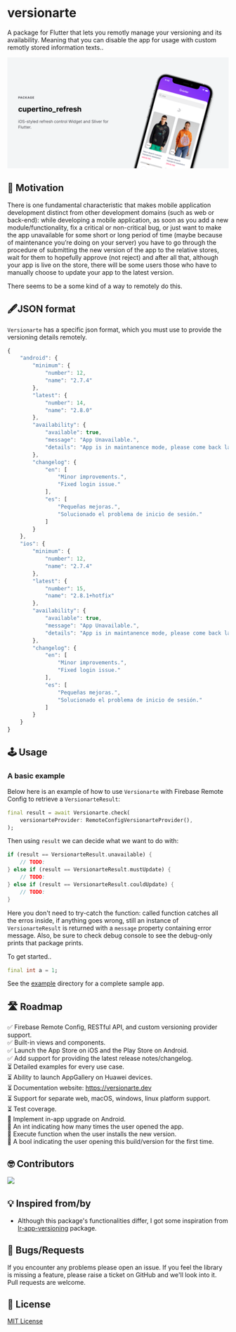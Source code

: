 # versionarte

A package for Flutter that lets you remotly manage your versioning and its availability. Meaning that you can disable the app for usage with custom remotly stored information texts..

<img src="https://raw.githubusercontent.com/kamranbekirovyz/cupertino-refresh/master/.docs/cover.png" alt="cover_picture" />

## 🚀 Motivation

There is one fundamental characteristic that makes mobile application development distinct from other development domains (such as web or back-end): while developing a mobile application, as soon as you add a new module/functionality, fix a critical or non-critical bug, or just want to make the app unavailable for some short or long period of time (maybe because of maintenance you’re doing on your server) you have to go through the procedure of submitting the new version of the app to the relative stores, wait for them to hopefully approve (not reject) and after all that, although your app is live on the store, there will be some users those who have to manually choose to update your app to the latest version.

There seems to be a some kind of a way to remotely do this.

## 🖋️JSON format

`Versionarte` has a specific json format, which you must use to provide the versioning details remotely.

```js
{
    "android": {
        "minimum": {
            "number": 12,
            "name": "2.7.4"
        },
        "latest": {
            "number": 14,
            "name": "2.8.0"
        },
        "availability": {
            "available": true,
            "message": "App Unavailable.",
            "details": "App is in maintanence mode, please come back later."
        },
        "changelog": {
            "en": [
                "Minor improvements.",
                "Fixed login issue."
            ],
            "es": [
                "Pequeñas mejoras.",
                "Solucionado el problema de inicio de sesión."
            ]
        }
    },
    "ios": {
        "minimum": {
            "number": 12,
            "name": "2.7.4"
        },
        "latest": {
            "number": 15,
            "name": "2.8.1+hotfix"
        },
        "availability": {
            "available": true,
            "message": "App Unavailable.",
            "details": "App is in maintanence mode, please come back later."
        },
        "changelog": {
            "en": [
                "Minor improvements.",
                "Fixed login issue."
            ],
            "es": [
                "Pequeñas mejoras.",
                "Solucionado el problema de inicio de sesión."
            ]
        }
    }
}
```

## 🕹️ Usage

### A basic example
Below here is an example of how to use `Versionarte` with Firebase Remote Config to retrieve a `VersionarteResult`:

```dart
final result = await Versionarte.check(
    versionarteProvider: RemoteConfigVersionarteProvider(),
);
```

Then using `result` we can decide what we want to do with:

```dart
if (result == VersionarteResult.unavailable) {
    // TODO: 
} else if (result == VersionarteResult.mustUpdate) {
    // TODO: 
} else if (result == VersionarteResult.couldUpdate) {
    // TODO: 
} 
```

Here you don't need to try-catch the function: called function catches all the erros inside, if anything goes wrong, still an instance of `VersionarteResult` is returned with a `message` property containing error message. Also, be sure to check debug console to see the debug-only prints that package prints.

To get started..

```dart
final int a = 1;
```

See the <a href="https://github.com/kamranbekirovyz/versionarte/tree/main/example">example</a> directory for a complete sample app.

## 🛣️ Roadmap

✅ Firebase Remote Config, RESTful API, and custom  versioning provider support.  
✅ Built-in views and components.  
✅ Launch the App Store on iOS and the Play Store on Android.  
✅ Add support for providing the latest release notes/changelog.  
⏳ Detailed examples for every use case.  
⏳ Ability to launch AppGallery on Huawei devices.  
⏳ Documentation website: https://versionarte.dev  
⏳ Support for separate web, macOS, windows, linux platform  support.  
⏳ Test coverage.  
🤔 Implement in-app upgrade on Android.  
🤔 An int indicating how many times the user opened the app.  
🤔 Execute function when the user installs the new version.  
🤔 A bool indicating the user opening this build/version for the first time.  

## 🤓 Contributors

<a  href="https://github.com/kamranbekirovyz/versionarte/graphs/contributors"> <img  src="https://github.com/kamranbekirovyz.png" height="100"></a>

## 💡 Inspired from/by

- Although this package's functionalities differ, I got some inspiration from <a href="https://github.com/levin-riegner/lr-app-versioning">lr-app-versioning</a> package.

## 🐞 Bugs/Requests

If you encounter any problems please open an issue. If you feel the library is missing a feature, please raise a ticket on GitHub and we'll look into it. Pull requests are welcome.

## 📃 License

<a href="https://github.com/kamranbekirovyz/versionarte/blob/main/LICENSE">MIT License</a>